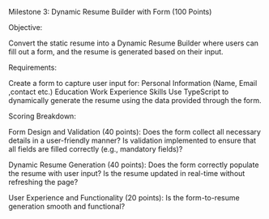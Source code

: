 
Milestone 3: Dynamic Resume Builder with Form (100 Points)

Objective:

Convert the static resume into a Dynamic Resume Builder where users can fill out a form, and the resume is generated based on their input.

Requirements:

Create a form to capture user input for:
Personal Information (Name, Email ,contact etc.)
Education
Work Experience
Skills
Use TypeScript to dynamically generate the resume using the data provided through the form.

Scoring Breakdown:

Form Design and Validation (40 points):
Does the form collect all necessary details in a user-friendly manner?
Is validation implemented to ensure that all fields are filled correctly (e.g., mandatory fields)?


Dynamic Resume Generation (40 points):
Does the form correctly populate the resume with user input?
Is the resume updated in real-time without refreshing the page?


User Experience and Functionality (20 points):
Is the form-to-resume generation smooth and functional?